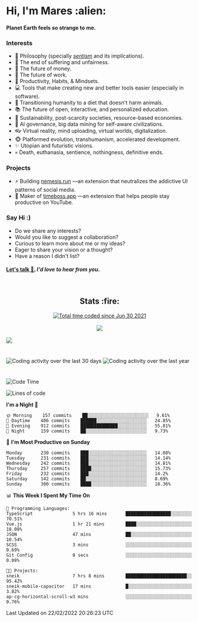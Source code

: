 <h1>Hi, I'm Mares :alien:</h1>

#### Planet Earth feels so strange to me.

### **Interests**

- 🌊 Philosophy (specially [_sentism_][sentismmedium] and its implications).
- 🎯 The end of suffering and unfairness.
- 💸 The future of money.
- 💼 The future of work.
- 🧠 Productivity, Habits, & Mindsets.
- 💻 Tools that make creating new and better tools easier (especially in software).
- 🥗 Transitioning humanity to a diet that doesn't harm animals.
- 📚 The future of open, interactive, and personalized education.
- 🌱 Sustainability, post-scarcity societies, resource-based economies.
- 🤖 AI governance, big data mining for self-aware civilizations.
- 👓 Virtual reality, mind uploading, virtual worlds, digitalization.
- 🐵 Platformed evolution, transhumanism, accelerated development.
- ✨ Utopian and futuristic visions.
- 💀 Death, euthanasia, sentience, nothingness, definitive ends.


### **Projects**

- ⚡ Building [nemesis.run](https://nemesis.run) —an extension that neutralizes the addictive UI patterns of social media.
- 💎 Maker of [timeboss.app](https://timeboss.app) —an extension that helps people stay productive on YouTube.


### **Say Hi :)**

- Do we share any interests?
- Would you like to suggest a collaboration?
- Curious to learn more about me or my ideas?
- Eager to share your vision or a thought?
- Have a reason I didn't list?

#### [Let's talk :wave:.](mailto:mareszhar@gmail.com) _I'd love to hear from you_.

[sentismmedium]: https://medium.com/@mareszhar/born-a-prisoner-a-reflection-about-life-its-struggles-and-a-plan-to-escape-d8566ce9b026

<br>

<h2 align="center">Stats :fire:</h2>

<div align="center">
  <a href="https://wakatime.com/@cfdc0e0d-4860-4b62-9ff0-cb659185525e">
    <img src="https://wakatime.com/badge/user/cfdc0e0d-4860-4b62-9ff0-cb659185525e.svg" alt="Total time coded since Jun 30 2021" />
  </a>
</div>

<br>

<!-- 
Add or remove this: 
&dates=B1AAB3FF 
...or this...
&date_format=M%20j%5B%2C%20Y%5D
from the *streak stats URL below* if they get bugged and aren't updating: 
-->

<div align="center">
  <img src="https://github-readme-streak-stats.herokuapp.com?user=mareszhar&theme=black-ice&hide_border=true&stroke=FFFFFF15&ring=DF8FFE&fire=DF8FFE&currStreakLabel=DF8FFE&background=1A232A&currStreakNum=86FFAB&dates=B1AAB3FF&date_format=M%20j%5B%2C%20Y%5D">
</div>

<br>

<img src="https://activity-graph.herokuapp.com/graph?username=mareszhar&theme=nord&bg_color=00000000&color=979797&line=DF8FFE&point=00000000&area=true&hide_border=true">

<br>

<h1></h1>

<img src="https://wakatime.com/share/@mares/5df0ff02-9c79-41b4-b540-51dc9c65a57b.svg" alt="Coding activity over the last 30 days" />
<img src="https://wakatime.com/share/@mares/ea89ba71-f374-40af-930c-e0655909fe37.svg" alt="Coding activity over the last year" />

<h1></h1>

<!--START_SECTION:waka-->
![Code Time](http://img.shields.io/badge/Code%20Time-509%20hrs%2019%20mins-blue)

![Lines of code](https://img.shields.io/badge/From%20Hello%20World%20I%27ve%20Written-130%20Thousand%20lines%20of%20code-blue)

**I'm a Night 🦉** 

```text
🌞 Morning    157 commits    ██░░░░░░░░░░░░░░░░░░░░░░░   9.61% 
🌆 Daytime    406 commits    ██████░░░░░░░░░░░░░░░░░░░   24.85% 
🌃 Evening    912 commits    ██████████████░░░░░░░░░░░   55.81% 
🌙 Night      159 commits    ██░░░░░░░░░░░░░░░░░░░░░░░   9.73%

```
📅 **I'm Most Productive on Sunday** 

```text
Monday       230 commits    ███░░░░░░░░░░░░░░░░░░░░░░   14.08% 
Tuesday      231 commits    ███░░░░░░░░░░░░░░░░░░░░░░   14.14% 
Wednesday    242 commits    ███░░░░░░░░░░░░░░░░░░░░░░   14.81% 
Thursday     257 commits    ████░░░░░░░░░░░░░░░░░░░░░   15.73% 
Friday       232 commits    ███░░░░░░░░░░░░░░░░░░░░░░   14.2% 
Saturday     142 commits    ██░░░░░░░░░░░░░░░░░░░░░░░   8.69% 
Sunday       300 commits    ████░░░░░░░░░░░░░░░░░░░░░   18.36%

```


📊 **This Week I Spent My Time On** 

```text
💬 Programming Languages: 
TypeScript               5 hrs 16 mins       █████████████████░░░░░░░░   70.51% 
Vue.js                   1 hr 21 mins        ████░░░░░░░░░░░░░░░░░░░░░   18.08% 
JSON                     47 mins             ██░░░░░░░░░░░░░░░░░░░░░░░   10.54% 
SCSS                     3 mins              ░░░░░░░░░░░░░░░░░░░░░░░░░   0.69% 
Git Config               0 secs              ░░░░░░░░░░░░░░░░░░░░░░░░░   0.08%

🐱‍💻 Projects: 
sneik                    7 hrs 8 mins        ███████████████████████░░   95.42% 
sneik-mobile-capacitor   17 mins             █░░░░░░░░░░░░░░░░░░░░░░░░   3.82% 
ap-cg-horizontal-scroll-w3 mins              ░░░░░░░░░░░░░░░░░░░░░░░░░   0.76%

```


 Last Updated on 22/02/2022 20:26:23 UTC
<!--END_SECTION:waka-->
